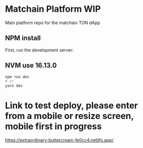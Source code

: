 # Matchain Platform WIP
Main platform repo for the matchain TON dApp

## NPM install
First, run the development server:

## NVM use 16.13.0
```bash
npm run dev
# or
yarn dev
```

# Link to test deploy, please enter from a mobile or resize screen, mobile first in progress
https://extraordinary-buttercream-fe0cc4.netlify.app/
